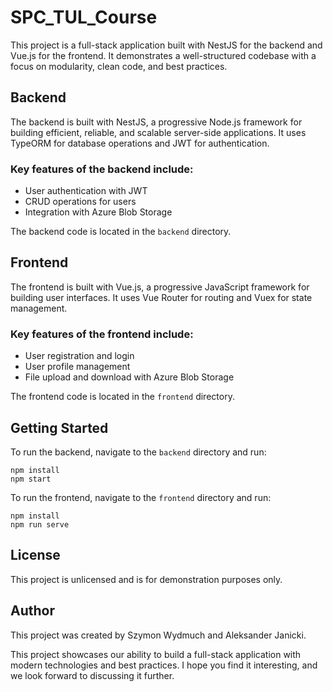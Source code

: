 # SPC_TUL_Course

This project is a full-stack application built with NestJS for the backend and Vue.js for the frontend. It demonstrates a well-structured codebase with a focus on modularity, clean code, and best practices.

## Backend
The backend is built with NestJS, a progressive Node.js framework for building efficient, reliable, and scalable server-side applications. It uses TypeORM for database operations and JWT for authentication.

### Key features of the backend include:
- User authentication with JWT
- CRUD operations for users
- Integration with Azure Blob Storage

The backend code is located in the `backend` directory.

## Frontend
The frontend is built with Vue.js, a progressive JavaScript framework for building user interfaces. It uses Vue Router for routing and Vuex for state management.

### Key features of the frontend include:
- User registration and login
- User profile management
- File upload and download with Azure Blob Storage

The frontend code is located in the `frontend` directory.

## Getting Started
To run the backend, navigate to the `backend` directory and run:
```
npm install
npm start
```
To run the frontend, navigate to the `frontend` directory and run:
```
npm install
npm run serve
```
## License
This project is unlicensed and is for demonstration purposes only.

## Author
This project was created by Szymon Wydmuch and Aleksander Janicki.

This project showcases our ability to build a full-stack application with modern technologies and best practices. I hope you find it interesting, and we look forward to discussing it further.
